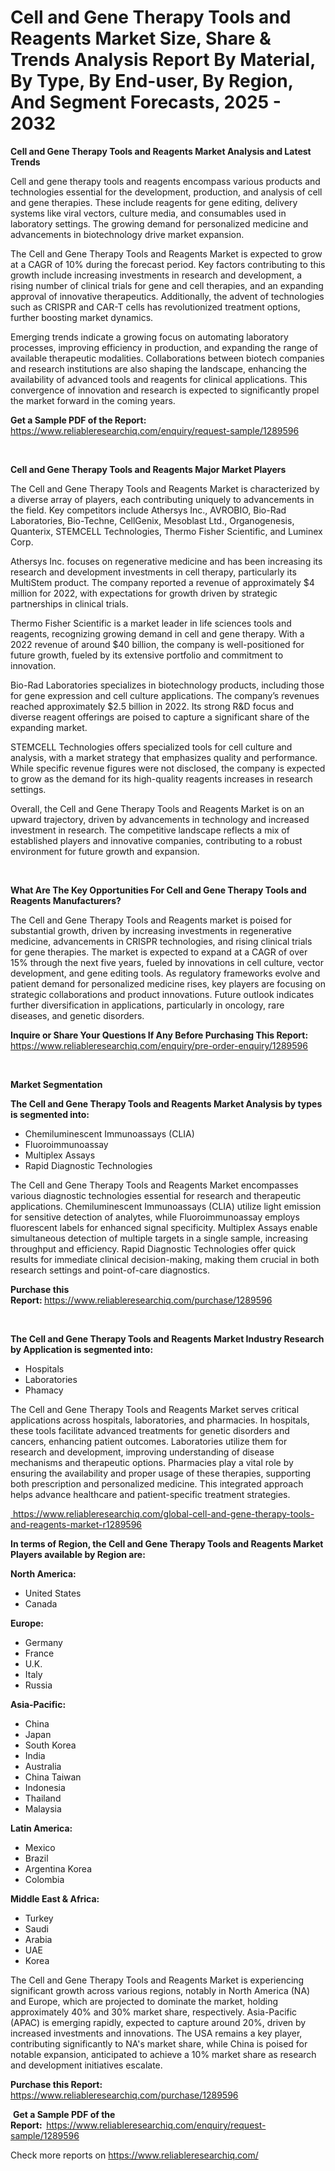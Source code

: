 <p><h1>Cell and Gene Therapy Tools and Reagents Market Size, Share & Trends Analysis Report By Material, By Type, By End-user, By Region, And Segment Forecasts, 2025 - 2032</h1></p><p><strong>Cell and Gene Therapy Tools and Reagents Market Analysis and Latest Trends</strong></p>
<p><p>Cell and gene therapy tools and reagents encompass various products and technologies essential for the development, production, and analysis of cell and gene therapies. These include reagents for gene editing, delivery systems like viral vectors, culture media, and consumables used in laboratory settings. The growing demand for personalized medicine and advancements in biotechnology drive market expansion. </p><p>The Cell and Gene Therapy Tools and Reagents Market is expected to grow at a CAGR of 10% during the forecast period. Key factors contributing to this growth include increasing investments in research and development, a rising number of clinical trials for gene and cell therapies, and an expanding approval of innovative therapeutics. Additionally, the advent of technologies such as CRISPR and CAR-T cells has revolutionized treatment options, further boosting market dynamics. </p><p>Emerging trends indicate a growing focus on automating laboratory processes, improving efficiency in production, and expanding the range of available therapeutic modalities. Collaborations between biotech companies and research institutions are also shaping the landscape, enhancing the availability of advanced tools and reagents for clinical applications. This convergence of innovation and research is expected to significantly propel the market forward in the coming years.</p></p>
<p><strong>Get a Sample PDF of the Report:&nbsp;</strong> <a href="https://www.reliableresearchiq.com/enquiry/request-sample/1289596?utm_campaign=1876&utm_medium=2&utm_source=Github&utm_content=ia&utm_term=16012025&utm_id=cell-and-gene-therapy-tools-and-reagents">https://www.reliableresearchiq.com/enquiry/request-sample/1289596</a></p>
<p>&nbsp;</p>
<p><strong>Cell and Gene Therapy Tools and Reagents Major Market Players</strong></p>
<p><p>The Cell and Gene Therapy Tools and Reagents Market is characterized by a diverse array of players, each contributing uniquely to advancements in the field. Key competitors include Athersys Inc., AVROBIO, Bio-Rad Laboratories, Bio-Techne, CellGenix, Mesoblast Ltd., Organogenesis, Quanterix, STEMCELL Technologies, Thermo Fisher Scientific, and Luminex Corp.</p><p>Athersys Inc. focuses on regenerative medicine and has been increasing its research and development investments in cell therapy, particularly its MultiStem product. The company reported a revenue of approximately $4 million for 2022, with expectations for growth driven by strategic partnerships in clinical trials.</p><p>Thermo Fisher Scientific is a market leader in life sciences tools and reagents, recognizing growing demand in cell and gene therapy. With a 2022 revenue of around $40 billion, the company is well-positioned for future growth, fueled by its extensive portfolio and commitment to innovation.</p><p>Bio-Rad Laboratories specializes in biotechnology products, including those for gene expression and cell culture applications. The company’s revenues reached approximately $2.5 billion in 2022. Its strong R&D focus and diverse reagent offerings are poised to capture a significant share of the expanding market.</p><p>STEMCELL Technologies offers specialized tools for cell culture and analysis, with a market strategy that emphasizes quality and performance. While specific revenue figures were not disclosed, the company is expected to grow as the demand for its high-quality reagents increases in research settings.</p><p>Overall, the Cell and Gene Therapy Tools and Reagents Market is on an upward trajectory, driven by advancements in technology and increased investment in research. The competitive landscape reflects a mix of established players and innovative companies, contributing to a robust environment for future growth and expansion.</p></p>
<p>&nbsp;</p>
<p><strong>What Are The Key Opportunities For Cell and Gene Therapy Tools and Reagents Manufacturers?</strong></p>
<p><p>The Cell and Gene Therapy Tools and Reagents market is poised for substantial growth, driven by increasing investments in regenerative medicine, advancements in CRISPR technologies, and rising clinical trials for gene therapies. The market is expected to expand at a CAGR of over 15% through the next five years, fueled by innovations in cell culture, vector development, and gene editing tools. As regulatory frameworks evolve and patient demand for personalized medicine rises, key players are focusing on strategic collaborations and product innovations. Future outlook indicates further diversification in applications, particularly in oncology, rare diseases, and genetic disorders.</p></p>
<p><strong>Inquire or Share Your Questions If Any Before Purchasing This Report:</strong> <a href="https://www.reliableresearchiq.com/enquiry/pre-order-enquiry/1289596?utm_campaign=1876&utm_medium=2&utm_source=Github&utm_content=ia&utm_term=16012025&utm_id=cell-and-gene-therapy-tools-and-reagents">https://www.reliableresearchiq.com/enquiry/pre-order-enquiry/1289596</a></p>
<p>&nbsp;</p>
<p><strong>Market Segmentation</strong></p>
<p><strong>The Cell and Gene Therapy Tools and Reagents Market Analysis by types is segmented into:</strong></p>
<p><ul><li>Chemiluminescent Immunoassays (CLIA)</li><li>Fluoroimmunoassay</li><li>Multiplex Assays</li><li>Rapid Diagnostic Technologies</li></ul></p>
<p><p>The Cell and Gene Therapy Tools and Reagents Market encompasses various diagnostic technologies essential for research and therapeutic applications. Chemiluminescent Immunoassays (CLIA) utilize light emission for sensitive detection of analytes, while Fluoroimmunoassay employs fluorescent labels for enhanced signal specificity. Multiplex Assays enable simultaneous detection of multiple targets in a single sample, increasing throughput and efficiency. Rapid Diagnostic Technologies offer quick results for immediate clinical decision-making, making them crucial in both research settings and point-of-care diagnostics.</p></p>
<p><strong>Purchase this Report:&nbsp;</strong><a href="https://www.reliableresearchiq.com/purchase/1289596?utm_campaign=1876&utm_medium=2&utm_source=Github&utm_content=ia&utm_term=16012025&utm_id=cell-and-gene-therapy-tools-and-reagents">https://www.reliableresearchiq.com/purchase/1289596</a></p>
<p>&nbsp;</p>
<p><strong>The Cell and Gene Therapy Tools and Reagents Market Industry Research by Application is segmented into:</strong></p>
<p><ul><li>Hospitals</li><li>Laboratories</li><li>Phamacy</li></ul></p>
<p><p>The Cell and Gene Therapy Tools and Reagents Market serves critical applications across hospitals, laboratories, and pharmacies. In hospitals, these tools facilitate advanced treatments for genetic disorders and cancers, enhancing patient outcomes. Laboratories utilize them for research and development, improving understanding of disease mechanisms and therapeutic options. Pharmacies play a vital role by ensuring the availability and proper usage of these therapies, supporting both prescription and personalized medicine. This integrated approach helps advance healthcare and patient-specific treatment strategies.</p></p>
<p><a href="https://www.reliableresearchiq.com/global-cell-and-gene-therapy-tools-and-reagents-market-r1289596?utm_campaign=1876&utm_medium=2&utm_source=Github&utm_content=ia&utm_term=16012025&utm_id=cell-and-gene-therapy-tools-and-reagents">&nbsp;https://www.reliableresearchiq.com/global-cell-and-gene-therapy-tools-and-reagents-market-r1289596</a></p>
<p><strong>In terms of Region, the Cell and Gene Therapy Tools and Reagents Market Players available by Region are:</strong></p>
<p>
    <p> <strong> North America: </strong>
        <ul>
            <li>United States</li>
            <li>Canada</li>
        </ul>
        </p> 
    <p> <strong> Europe: </strong>
        <ul>
            <li>Germany</li>
            <li>France</li>
            <li>U.K.</li>
            <li>Italy</li>
            <li>Russia</li>
        </ul>
        </p> 
    <p> <strong> Asia-Pacific: </strong>
        <ul>
            <li>China</li>
            <li>Japan</li>
            <li>South Korea</li>
            <li>India</li>
            <li>Australia</li>
            <li>China Taiwan</li>
            <li>Indonesia</li>
            <li>Thailand</li>
            <li>Malaysia</li>
        </ul>
        </p> 
    <p> <strong> Latin America: </strong>
        <ul>
            <li>Mexico</li>
            <li>Brazil</li>
            <li>Argentina Korea</li>
            <li>Colombia</li>
        </ul>
        </p> 
    <p> <strong> Middle East & Africa: </strong>
        <ul>
            <li>Turkey</li>
            <li>Saudi</li>
            <li>Arabia</li>
            <li>UAE</li>
            <li>Korea</li>
        </ul>
    </p>
    </p>
<p><p>The Cell and Gene Therapy Tools and Reagents Market is experiencing significant growth across various regions, notably in North America (NA) and Europe, which are projected to dominate the market, holding approximately 40% and 30% market share, respectively. Asia-Pacific (APAC) is emerging rapidly, expected to capture around 20%, driven by increased investments and innovations. The USA remains a key player, contributing significantly to NA's market share, while China is poised for notable expansion, anticipated to achieve a 10% market share as research and development initiatives escalate.</p></p>
<p><strong>Purchase this Report: </strong><a href="https://www.reliableresearchiq.com/purchase/1289596?utm_campaign=1876&utm_medium=2&utm_source=Github&utm_content=ia&utm_term=16012025&utm_id=cell-and-gene-therapy-tools-and-reagents">https://www.reliableresearchiq.com/purchase/1289596</a></p>
<p>&nbsp;<strong>Get a Sample PDF of the Report:&nbsp;&nbsp;</strong><a href="https://www.reliableresearchiq.com/enquiry/request-sample/1289596?utm_campaign=1876&utm_medium=2&utm_source=Github&utm_content=ia&utm_term=16012025&utm_id=cell-and-gene-therapy-tools-and-reagents">https://www.reliableresearchiq.com/enquiry/request-sample/1289596</a></p>
<p><strong></strong></p>
<p>Check more reports on <a href="https://www.reliableresearchiq.com/?utm_campaign=1876&utm_medium=2&utm_source=Github&utm_content=ia&utm_term=16012025&utm_id=cell-and-gene-therapy-tools-and-reagents">https://www.reliableresearchiq.com/</a></p>